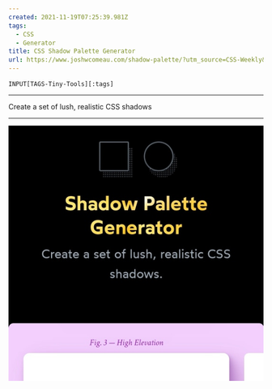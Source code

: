 ```yaml
---
created: 2021-11-19T07:25:39.981Z
tags: 
  - CSS
  - Generator
title: CSS Shadow Palette Generator
url: https://www.joshwcomeau.com/shadow-palette/?utm_source=CSS-Weekly&utm_campaign=Issue-482&utm_medium=RSS
---
```

```meta-bind
INPUT[TAGS-Tiny-Tools][:tags]
```

___
Create a set of lush, realistic CSS shadows
___

![](_attachments/css-shadow-palette-generator.jpg)
